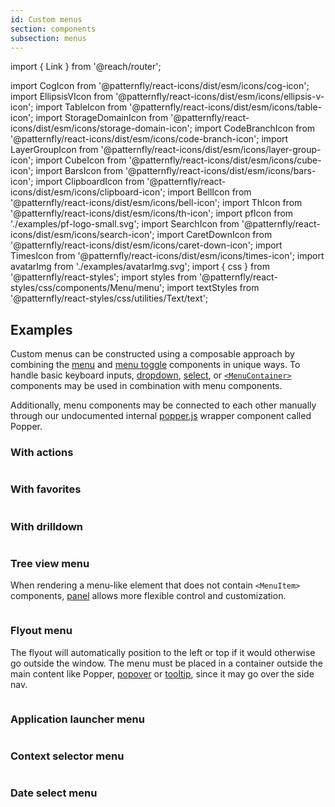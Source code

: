 ```yaml
---
id: Custom menus
section: components
subsection: menus
---
```


import { Link } from '@reach/router';

import CogIcon from '@patternfly/react-icons/dist/esm/icons/cog-icon';
import EllipsisVIcon from '@patternfly/react-icons/dist/esm/icons/ellipsis-v-icon';
import TableIcon from '@patternfly/react-icons/dist/esm/icons/table-icon';
import StorageDomainIcon from '@patternfly/react-icons/dist/esm/icons/storage-domain-icon';
import CodeBranchIcon from '@patternfly/react-icons/dist/esm/icons/code-branch-icon';
import LayerGroupIcon from '@patternfly/react-icons/dist/esm/icons/layer-group-icon';
import CubeIcon from '@patternfly/react-icons/dist/esm/icons/cube-icon';
import BarsIcon from '@patternfly/react-icons/dist/esm/icons/bars-icon';
import ClipboardIcon from '@patternfly/react-icons/dist/esm/icons/clipboard-icon';
import BellIcon from '@patternfly/react-icons/dist/esm/icons/bell-icon';
import ThIcon from '@patternfly/react-icons/dist/esm/icons/th-icon';
import pfIcon from './examples/pf-logo-small.svg';
import SearchIcon from '@patternfly/react-icons/dist/esm/icons/search-icon';
import CaretDownIcon from '@patternfly/react-icons/dist/esm/icons/caret-down-icon';
import TimesIcon from '@patternfly/react-icons/dist/esm/icons/times-icon';
import avatarImg from './examples/avatarImg.svg';
import { css } from '@patternfly/react-styles';
import styles from '@patternfly/react-styles/css/components/Menu/menu';
import textStyles from '@patternfly/react-styles/css/utilities/Text/text';

## Examples

Custom menus can be constructed using a composable approach by combining the [menu](/components/menus/menu) and [menu toggle](/components/menus/menu-toggle) components in unique ways. To handle basic keyboard inputs, [dropdown](/components/menus/dropdown), [select](/components/menus/select), or [`<MenuContainer>`](/components/menus/menu#menucontainer) components may be used in combination with menu components.

Additionally, menu components may be connected to each other manually through our undocumented internal [popper.js](https://popper.js.org/) wrapper component called Popper.

### With actions

```ts file="./examples/ActionsMenuDemo.tsx"

```

### With favorites

```ts file="./examples/FavoritesDemo.tsx"

```

### With drilldown

```ts isBeta file="./examples/DrilldownMenuDemo.tsx"

```

### Tree view menu

When rendering a menu-like element that does not contain `<MenuItem>` components, [panel](/components/panel) allows more flexible control and customization.

```ts file="./examples/TreeViewMenuDemo.tsx"

```

### Flyout menu

The flyout will automatically position to the left or top if it would otherwise go outside the window. The menu must be placed in a container outside the main content like Popper, [popover](/components/popover) or [tooltip](/components/tooltip), since it may go over the side nav.

```ts isBeta file="./examples/FlyoutDemo.tsx"

```

### Application launcher menu

```ts file="./examples/ApplicationLauncherDemo.tsx"

```

### Context selector menu

```ts file="./examples/ContextSelectorDemo.tsx"

```

### Date select menu

```ts file="./examples/DateSelectDemo.tsx"

```
